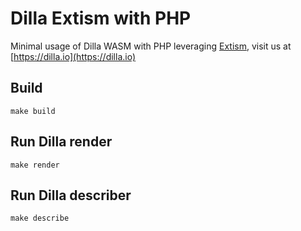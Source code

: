 # Dilla Extism with PHP

Minimal usage of Dilla WASM with PHP leveraging [Extism](https://github.com/extism/php-sdk), visit us at [https://dilla.io](https://dilla.io)

## Build

```shell
make build
```

## Run Dilla render

```shell
make render
```

## Run Dilla describer

```shell
make describe
```
